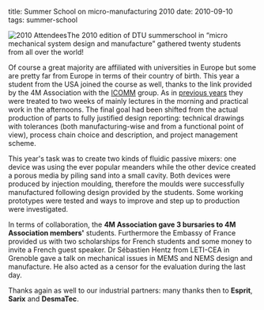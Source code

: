 title: Summer School on micro-manufacturing 2010
date: 2010-09-10  
tags: summer-school

![2010 Attendees](/4m-association/images/2010_finalday_web.jpg )The 2010 edition of DTU summerschool in “micro mechanical system design and manufacture” gathered twenty students from all over the world!
<!--break-->
Of course a great majority are affiliated with universities in Europe but some are pretty far from  Europe in terms of their country of birth. This year a student from the USA joined the course as well, thanks to the link provided by the 4M Association with the [ICOMM](/4m-association/event/ICOMM-2011) group. As in [previous years](/event/4M-Summer-School.html) they were treated to two weeks of mainly lectures in the morning and practical work in the afternoons. The final goal had been shifted from the actual production of parts to fully justified design reporting: technical drawings with tolerances (both manufacturing-wise and from a functional point of view), process chain choice and description, and project management scheme.  
  
This year's task was to create two kinds of fluidic passive mixers: one device was using the ever popular meanders while the other device created a porous media by piling sand into a small cavity. Both devices were produced by injection moulding, therefore the moulds were successfully manufactured following design provided by the students. Some working prototypes were tested and ways to improve and step up to production were investigated.  
  
In terms of collaboration, the **4M Association gave 3 bursaries to 4M Association members'** students. Furthermore the Embassy of France provided us with two scholarships for French students and some money to invite a French guest speaker. Dr Sébastien Hentz from LETI-CEA in Grenoble gave a talk on mechanical issues in MEMS and NEMS design and manufacture. He also acted as a censor for the evaluation during the last day.  
  
Thanks again as well to our industrial partners: many thanks then to **Esprit**, **Sarix** and **DesmaTec**.